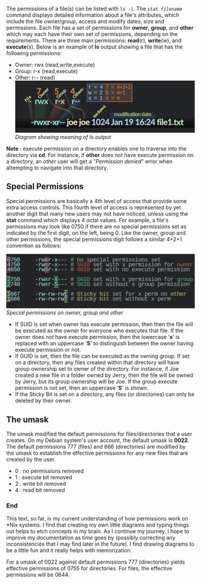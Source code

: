 The permissions of a file(s) can be listed with <code>ls -l</code>.
The <code>stat _filename_</code> command displays detailed information about a file's attributes, which include the file owner/group, access and modify dates, size and permissions.
Each file has a set of permissions for **owner**, **group**, and **other** which may each have their own set of permissions, depending on the requirements.
There are three main permissions: **read**(r), **write**(w), and **execute**(x).
Below is an example of **ls** output showing a file that has the following permissions:
- Owner: rwx (read,write,execute)
- Group: r-x (read,execute)
- Other: r-- (read)
![alt text](images/permissions.jpg)\
*Diagram showing meaning of ls output*

**Note** : execute permission on a directory enables one to traverse into the directory via **cd**. For instance, if **other** does not have execute permission on a directory, an _other_ user will get a "_Permission denied_" error when attempting to navigate into that directory.

## Special Permissions
Special permissions are basically a 4th level of access that provide some extra access controls.
This fourth level of access is represented by yet another digit that many new users may not have noticed, unless using the **stat** command which displays 4 octal values.
For example, a file's permissions may look like 0750 if there are no special permissions set as indicated by the first digit, on the left, being 0.
Like the owner, group and other permissions, the special permissions digit follows a similar 4+2+1 convention as follows:

![alt text](images/special-permission.jpg)\
*Special permissions on owner, group and other*

- If SUID is set when owner has execute permission, then then the file will be executed as the owner for everyone who executes that file. If the owner does not have execute permission, then the lowercase '**s**' is replaced with an uppercase '**S**' to distinguish between the owner having execute permission or not.
- If GUID is set, then the file can be executed as the owning group. If set on a directory, then any files created within that directory will have group ownership set to owner of the directory. For instance, if Joe created a new file in a folder owned by Jerry, then the file will be owned by Jerry, but its group ownership will be Joe. If the group execute permission is not set, then an uppercase '**S**' is shown.
- If the Sticky Bit is set on a directory, any files (or directories) can only be deleted by their owner.

## The umask
The umask modified the default permissions for files/directories that a user creates. On my Debian system's user account, the default umask is **0022**.
The default permissions 777 (files) and 666 (directories) are modified by the umask to establish the effective permissions for any new files that are created by the user.
- 0 : no permissions removed
- 1 : execute bit removed
- 2 : write bit removed
- 4 : read bit removed

### End
This text, so far, is my current understanding of how permissions work on *Nix systems. I find that creating my own little diagrams and typing things out helps to etch concepts in my brain. As I continue my journey, I hope to improve my documentation as time goes by (possibly correcting any inconsistencies that I may find later in the future). I find drawing diagrams to be a little fun and it really helps with memorization.

For a umask of 0022 against default permissions 777 (directories) yields effective permissions of 0755 for directories.
For files, the effective permissions will be 0644.
